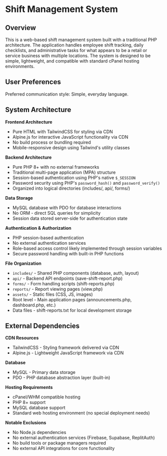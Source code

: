 # Shift Management System

## Overview

This is a web-based shift management system built with a traditional PHP architecture. The application handles employee shift tracking, daily checklists, and administrative tasks for what appears to be a retail or service business with multiple locations. The system is designed to be simple, lightweight, and compatible with standard cPanel hosting environments.

## User Preferences

Preferred communication style: Simple, everyday language.

## System Architecture

**Frontend Architecture**
- Pure HTML with TailwindCSS for styling via CDN
- Alpine.js for interactive JavaScript functionality via CDN
- No build process or bundling required
- Mobile-responsive design using Tailwind's utility classes

**Backend Architecture**
- Pure PHP 8+ with no external frameworks
- Traditional multi-page application (MPA) structure
- Session-based authentication using PHP's native `$_SESSION`
- Password security using PHP's `password_hash()` and `password_verify()`
- Organized into logical directories (includes/, api/, forms/)

**Data Storage**
- MySQL database with PDO for database interactions
- No ORM - direct SQL queries for simplicity
- Session data stored server-side for authentication state

**Authentication & Authorization**
- PHP session-based authentication
- No external authentication services
- Role-based access control likely implemented through session variables
- Secure password handling with built-in PHP functions

**File Organization**
- `includes/` - Shared PHP components (database, auth, layout)
- `api/` - Backend API endpoints (save-shift-report.php)
- `forms/` - Form handling scripts (shift-reports.php)
- `reports/` - Report viewing pages (view.php)
- `assets/` - Static files (CSS, JS, images)
- Root level - Main application pages (announcements.php, dashboard.php, etc.)
- Data files - shift-reports.txt for local development storage

## External Dependencies

**CDN Resources**
- TailwindCSS - Styling framework delivered via CDN
- Alpine.js - Lightweight JavaScript framework via CDN

**Database**
- MySQL - Primary data storage
- PDO - PHP database abstraction layer (built-in)

**Hosting Requirements**
- cPanel/WHM compatible hosting
- PHP 8+ support
- MySQL database support
- Standard web hosting environment (no special deployment needs)

**Notable Exclusions**
- No Node.js dependencies
- No external authentication services (Firebase, Supabase, ReplitAuth)
- No build tools or package managers required
- No external API integrations for core functionality